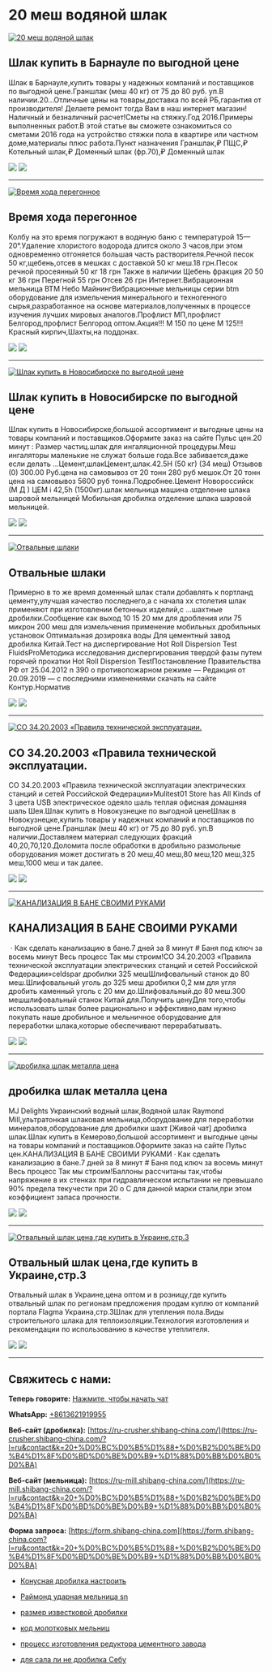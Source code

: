 # 20 меш водяной шлак

<a href="https://swt.shibang-china.com/?l=ru&img&k=20+%D0%BC%D0%B5%D1%88+%D0%B2%D0%BE%D0%B4%D1%8F%D0%BD%D0%BE%D0%B9+%D1%88%D0%BB%D0%B0%D0%BA" target="_blank">![20 меш водяной шлак](http://static.shibang-china.com/all-800x300/611.jpg)</a>

## Шлак купить в Барнауле по выгодной цене
Шлак в Барнауле,купить товары у надежных компаний и поставщиков по выгодной цене.Граншлак (меш 40 кг) от 75 до 80 руб. уп.В наличии.20…Отличные цены на товары,доставка по всей РБ,гарантия от производителя! Делаете ремонт тогда Вам в наш интернет магазин! Наличный и безналичный расчет!Сметы на стяжку.Год 2016.Примеры выполненных работ.В этой статье вы сможете ознакомиться со сметами 2016 года на устройство стяжки пола в квартире или частном доме,материалы плюс работа.Пункт назначения Граншлак,₽ ПЩС,₽ Котельный шлак,₽ Доменный шлак (фр.70),₽ Доменный шлак


<a href="https://whatsapp.shibangsoft.com/WhatsApp.php" target="_blank" title="WhatsApp">![](http://static.shibang-china.com/icon/whatsapp.png)</a> <a href="https://swt.shibang-china.com/?l=ru&icon&k=20+%D0%BC%D0%B5%D1%88+%D0%B2%D0%BE%D0%B4%D1%8F%D0%BD%D0%BE%D0%B9+%D1%88%D0%BB%D0%B0%D0%BA" target="_blank">![](http://static.shibang-china.com/icon/chat-ru.png)</a>

---

<a href="https://swt.shibang-china.com/?l=ru&img&k=20+%D0%BC%D0%B5%D1%88+%D0%B2%D0%BE%D0%B4%D1%8F%D0%BD%D0%BE%D0%B9+%D1%88%D0%BB%D0%B0%D0%BA" target="_blank">![Время хода перегонное](http://static.shibang-china.com/all-800x300/229.jpg)</a>

## Время хода перегонное
Колбу на это время погружают в водяную баню с температурой 15—20&#176;.Удаление хлористого водорода длится около 3 часов,при этом одновременно отгоняется большая часть растворителя.Речной песок 50 кг,щебень,отсев в мешках с доставкой 50 кг меш.18 грн.Песок речной просеянный 50 кг 18 грн Также в наличии Щебень фракция 20 50 кг 36 грн Перегной 55 грн Отсев 26 грн Интернет.Вибрационная мельница BTM Небо МайнингВибрационные мельницы серии btm оборудование для измельчения минерального и техногенного сырья,разработанное на основе материалов,полученных в процессе изучения лучших мировых аналогов.Профлист МП,профлист Белгород,профлист Белгород оптом.Акция!!! М 150 по цене М 125!!! Красный кирпич,Шахты,на поддонах.


<a href="https://whatsapp.shibangsoft.com/WhatsApp.php" target="_blank" title="WhatsApp">![](http://static.shibang-china.com/icon/whatsapp.png)</a> <a href="https://swt.shibang-china.com/?l=ru&icon&k=20+%D0%BC%D0%B5%D1%88+%D0%B2%D0%BE%D0%B4%D1%8F%D0%BD%D0%BE%D0%B9+%D1%88%D0%BB%D0%B0%D0%BA" target="_blank">![](http://static.shibang-china.com/icon/chat-ru.png)</a>

---

<a href="https://swt.shibang-china.com/?l=ru&img&k=20+%D0%BC%D0%B5%D1%88+%D0%B2%D0%BE%D0%B4%D1%8F%D0%BD%D0%BE%D0%B9+%D1%88%D0%BB%D0%B0%D0%BA" target="_blank">![Шлак купить в Новосибирске по выгодной цене](http://static.shibang-china.com/all-800x300/127.jpg)</a>

## Шлак купить в Новосибирске по выгодной цене
Шлак купить в Новосибирске,большой ассортимент и выгодные цены на товары компаний и поставщиков.Оформите заказ на сайте Пульс цен.20 минут : Размер частиц.шлак для ингаляционной процедуры.Меш ингаляторы маленькие не служат больше года.Все забивается,даже если делать …Цемент,шлакЦемент,шлак.42.5Н (50 кг) (34 меш) Отзывов (0) 300.00 Руб.цена на самовывоз от 20 тонн 280 руб мешок.От 20 тонн цена на самовывоз 5600 руб тонна.Подробнее.Цемент Новороссийск (М Д ) ЦЕМ i 42,5h (1500кг).шлак мельница машина отделение шлака шаровой мельницей Мобильная дробилка отделение шлака шаровой мельницей.


<a href="https://whatsapp.shibangsoft.com/WhatsApp.php" target="_blank" title="WhatsApp">![](http://static.shibang-china.com/icon/whatsapp.png)</a> <a href="https://swt.shibang-china.com/?l=ru&icon&k=20+%D0%BC%D0%B5%D1%88+%D0%B2%D0%BE%D0%B4%D1%8F%D0%BD%D0%BE%D0%B9+%D1%88%D0%BB%D0%B0%D0%BA" target="_blank">![](http://static.shibang-china.com/icon/chat-ru.png)</a>

---

<a href="https://swt.shibang-china.com/?l=ru&img&k=20+%D0%BC%D0%B5%D1%88+%D0%B2%D0%BE%D0%B4%D1%8F%D0%BD%D0%BE%D0%B9+%D1%88%D0%BB%D0%B0%D0%BA" target="_blank">![Отвальные шлаки](http://static.shibang-china.com/all-800x300/1026.jpg)</a>

## Отвальные шлаки
Примерно в то же время доменный шлак стали добавлять к портланд цементу,улучшая качество последнего,а с начала xx столетия шлак применяют при изготовлении бетонных изделий,с …шахтные дробилки.Сообщение как выход 10 15 20 мм для дробления или 75 микрон 200 меш для измельчения применение мобильных дробильных установок Оптимальная дозировка воды Для цементный завод дробилка Китай.Тест на диспергирование Hot Roll Dispersion Test FluidsProМетодика исследования диспергирования твердой фазы путем горячей прокатки Hot Roll Dispersion TestПостановление Правительства РФ от 25.04.2012 n 390 о противопожарном режиме — Редакция от 20.09.2019 — с последними изменениями скачать на сайте Контур.Норматив


<a href="https://whatsapp.shibangsoft.com/WhatsApp.php" target="_blank" title="WhatsApp">![](http://static.shibang-china.com/icon/whatsapp.png)</a> <a href="https://swt.shibang-china.com/?l=ru&icon&k=20+%D0%BC%D0%B5%D1%88+%D0%B2%D0%BE%D0%B4%D1%8F%D0%BD%D0%BE%D0%B9+%D1%88%D0%BB%D0%B0%D0%BA" target="_blank">![](http://static.shibang-china.com/icon/chat-ru.png)</a>

---

<a href="https://swt.shibang-china.com/?l=ru&img&k=20+%D0%BC%D0%B5%D1%88+%D0%B2%D0%BE%D0%B4%D1%8F%D0%BD%D0%BE%D0%B9+%D1%88%D0%BB%D0%B0%D0%BA" target="_blank">![СО 34.20.2003 &#171;Правила технической эксплуатации.](http://static.shibang-china.com/all-800x300/1020.jpg)</a>

## СО 34.20.2003 &#171;Правила технической эксплуатации.
СО 34.20.2003 &#171;Правила технической эксплуатации электрических станций и сетей Российской Федерации&#187;Mulitest01 Store has All Kinds of 3 цвета USB электрическое одеяло шаль теплая офисная домашняя шаль Шея.Шлак купить в Новокузнецке по выгодной ценеШлак в Новокузнецке,купить товары у надежных компаний и поставщиков по выгодной цене.Граншлак (меш 40 кг) от 75 до 80 руб. уп.В наличии.Доставляем материал следующих фракций 40,20,70,120.Доломита после обработки в дробильно размольные оборудования может достигать в 20 меш,40 меш,80 меш,120 меш,325 меш,1000 меш и так далее.


<a href="https://whatsapp.shibangsoft.com/WhatsApp.php" target="_blank" title="WhatsApp">![](http://static.shibang-china.com/icon/whatsapp.png)</a> <a href="https://swt.shibang-china.com/?l=ru&icon&k=20+%D0%BC%D0%B5%D1%88+%D0%B2%D0%BE%D0%B4%D1%8F%D0%BD%D0%BE%D0%B9+%D1%88%D0%BB%D0%B0%D0%BA" target="_blank">![](http://static.shibang-china.com/icon/chat-ru.png)</a>

---

<a href="https://swt.shibang-china.com/?l=ru&img&k=20+%D0%BC%D0%B5%D1%88+%D0%B2%D0%BE%D0%B4%D1%8F%D0%BD%D0%BE%D0%B9+%D1%88%D0%BB%D0%B0%D0%BA" target="_blank">![КАНАЛИЗАЦИЯ В БАНЕ СВОИМИ РУКАМИ](http://static.shibang-china.com/all-800x300/952.jpg)</a>

## КАНАЛИЗАЦИЯ В БАНЕ СВОИМИ РУКАМИ
&nbsp;&#0183;&#32;Как сделать канализацию в бане.7 дней за 8 минут # Баня под ключ за восемь минут Весь процесс Так мы строим!СО 34.20.2003 &#171;Правила технической эксплуатации электрических станций и сетей Российской Федерации&#187;celdspar дробилки 325 мешШлифовальный станок до 80 меш.Шлифовальный уголь до 325 меш дробилки 0,2 мм для угля дробить каменный уголь с 20 мм до.Шлифовальный.до 80 меш.300 мешшлифовальный станок Китай для.Получить ценуДля того,чтобы использовать шлак более рационально и эффективно,вам нужно покупать наше дробильное и мельничное оборудование для переработки шлака,которые обеспечивают перерабатывать.


<a href="https://whatsapp.shibangsoft.com/WhatsApp.php" target="_blank" title="WhatsApp">![](http://static.shibang-china.com/icon/whatsapp.png)</a> <a href="https://swt.shibang-china.com/?l=ru&icon&k=20+%D0%BC%D0%B5%D1%88+%D0%B2%D0%BE%D0%B4%D1%8F%D0%BD%D0%BE%D0%B9+%D1%88%D0%BB%D0%B0%D0%BA" target="_blank">![](http://static.shibang-china.com/icon/chat-ru.png)</a>

---

<a href="https://swt.shibang-china.com/?l=ru&img&k=20+%D0%BC%D0%B5%D1%88+%D0%B2%D0%BE%D0%B4%D1%8F%D0%BD%D0%BE%D0%B9+%D1%88%D0%BB%D0%B0%D0%BA" target="_blank">![дробилка шлак металла цена](http://static.shibang-china.com/all-800x300/1190.jpg)</a>

## дробилка шлак металла цена
MJ Delights Украинский водный шлак,Водяной шлак Raymond Mill,ультратонкая шлаковая мельница,оборудование для переработки минералов,оборудование для дробилки шахт [Живой чат] дробилка шлак.Шлак купить в Кемерово,большой ассортимент и выгодные цены на товары компаний и поставщиков.Оформите заказ на сайте Пульс цен.КАНАЛИЗАЦИЯ В БАНЕ СВОИМИ РУКАМИ&nbsp;&#0183;&#32;Как сделать канализацию в бане.7 дней за 8 минут # Баня под ключ за восемь минут Весь процесс Так мы строим!Баллоны рассчитаны так,чтобы напряжение в их стенках при гидравлическом испытании не превышало 90% предела текучести при 20 о С для данной марки стали,при этом коэффициент запаса прочности.


<a href="https://whatsapp.shibangsoft.com/WhatsApp.php" target="_blank" title="WhatsApp">![](http://static.shibang-china.com/icon/whatsapp.png)</a> <a href="https://swt.shibang-china.com/?l=ru&icon&k=20+%D0%BC%D0%B5%D1%88+%D0%B2%D0%BE%D0%B4%D1%8F%D0%BD%D0%BE%D0%B9+%D1%88%D0%BB%D0%B0%D0%BA" target="_blank">![](http://static.shibang-china.com/icon/chat-ru.png)</a>

---

<a href="https://swt.shibang-china.com/?l=ru&img&k=20+%D0%BC%D0%B5%D1%88+%D0%B2%D0%BE%D0%B4%D1%8F%D0%BD%D0%BE%D0%B9+%D1%88%D0%BB%D0%B0%D0%BA" target="_blank">![Отвальный шлак цена,где купить в Украине,стр.3](http://static.shibang-china.com/all-800x300/948.jpg)</a>

## Отвальный шлак цена,где купить в Украине,стр.3
Отвальный шлак в Украине,цена оптом и в розницу,где купить отвальный шлак по регионам предложения продам куплю от компаний портала Flagma Украина,стр.3Шлак для утепления пола.Виды строительного шлака для теплоизоляции.Технология изготовления и рекомендации по использованию в качестве утеплителя.

<a href="https://whatsapp.shibangsoft.com/WhatsApp.php" target="_blank" title="WhatsApp">![](http://static.shibang-china.com/icon/whatsapp.png)</a> <a href="https://swt.shibang-china.com/?l=ru&icon&k=20+%D0%BC%D0%B5%D1%88+%D0%B2%D0%BE%D0%B4%D1%8F%D0%BD%D0%BE%D0%B9+%D1%88%D0%BB%D0%B0%D0%BA" target="_blank">![](http://static.shibang-china.com/icon/chat-ru.png)</a>

---
## Свяжитесь с нами:

**Теперь говорите:** [Нажмите, чтобы начать чат](https://swt.shibang-china.com?l=ru&contact&k=20+%D0%BC%D0%B5%D1%88+%D0%B2%D0%BE%D0%B4%D1%8F%D0%BD%D0%BE%D0%B9+%D1%88%D0%BB%D0%B0%D0%BA)

**WhatsApp:**  [+8613621919955](https://whatsapp.shibangsoft.com/WhatsApp.php)

**Веб-сайт (дробилка):** [https://ru-crusher.shibang-china.com/](https://ru-crusher.shibang-china.com/?l=ru&contact&k=20+%D0%BC%D0%B5%D1%88+%D0%B2%D0%BE%D0%B4%D1%8F%D0%BD%D0%BE%D0%B9+%D1%88%D0%BB%D0%B0%D0%BA)

**Веб-сайт (мельница):** [https://ru-mill.shibang-china.com/](https://ru-mill.shibang-china.com/?l=ru&contact&k=20+%D0%BC%D0%B5%D1%88+%D0%B2%D0%BE%D0%B4%D1%8F%D0%BD%D0%BE%D0%B9+%D1%88%D0%BB%D0%B0%D0%BA)

**Форма запроса:** [https://form.shibang-china.com](https://form.shibang-china.com?l=ru&contact&k=20+%D0%BC%D0%B5%D1%88+%D0%B2%D0%BE%D0%B4%D1%8F%D0%BD%D0%BE%D0%B9+%D1%88%D0%BB%D0%B0%D0%BA)

* [Конусная дробилка настроить](../125/%D0%9A%D0%BE%D0%BD%D1%83%D1%81%D0%BD%D0%B0%D1%8F%20%D0%B4%D1%80%D0%BE%D0%B1%D0%B8%D0%BB%D0%BA%D0%B0%20%D0%BD%D0%B0%D1%81%D1%82%D1%80%D0%BE%D0%B8%D1%82%D1%8C.md)

* [Раймонд ударная мельница sn](../122/%D0%A0%D0%B0%D0%B9%D0%BC%D0%BE%D0%BD%D0%B4%20%D1%83%D0%B4%D0%B0%D1%80%D0%BD%D0%B0%D1%8F%20%D0%BC%D0%B5%D0%BB%D1%8C%D0%BD%D0%B8%D1%86%D0%B0%20sn.md)

* [размер известковой дробилки](../125/%D1%80%D0%B0%D0%B7%D0%BC%D0%B5%D1%80%20%D0%B8%D0%B7%D0%B2%D0%B5%D1%81%D1%82%D0%BA%D0%BE%D0%B2%D0%BE%D0%B9%20%D0%B4%D1%80%D0%BE%D0%B1%D0%B8%D0%BB%D0%BA%D0%B8.md)

* [код молотковых мельниц](../122/%D0%BA%D0%BE%D0%B4%20%D0%BC%D0%BE%D0%BB%D0%BE%D1%82%D0%BA%D0%BE%D0%B2%D1%8B%D1%85%20%D0%BC%D0%B5%D0%BB%D1%8C%D0%BD%D0%B8%D1%86.md)

* [процесс изготовления редуктора цементного завода](../121/%D0%BF%D1%80%D0%BE%D1%86%D0%B5%D1%81%D1%81%20%D0%B8%D0%B7%D0%B3%D0%BE%D1%82%D0%BE%D0%B2%D0%BB%D0%B5%D0%BD%D0%B8%D1%8F%20%D1%80%D0%B5%D0%B4%D1%83%D0%BA%D1%82%D0%BE%D1%80%D0%B0%20%D1%86%D0%B5%D0%BC%D0%B5%D0%BD%D1%82%D0%BD%D0%BE%D0%B3%D0%BE%20%D0%B7%D0%B0%D0%B2%D0%BE%D0%B4%D0%B0.md)

* [для сала ли не дробилка Себу](../124/%D0%B4%D0%BB%D1%8F%20%D1%81%D0%B0%D0%BB%D0%B0%20%D0%BB%D0%B8%20%D0%BD%D0%B5%20%D0%B4%D1%80%D0%BE%D0%B1%D0%B8%D0%BB%D0%BA%D0%B0%20%D0%A1%D0%B5%D0%B1%D1%83.md)
